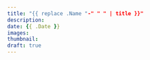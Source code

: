 ```yaml
---
title: "{{ replace .Name "-" " " | title }}"
description: 
date: {{ .Date }}
images: 
thumbnail: 
draft: true
---
```


